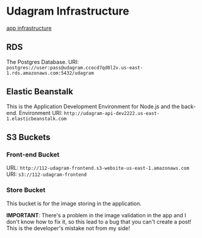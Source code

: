 # Udagram Infrastructure

[app infrastructure](./app-infrastructure.png)

## RDS

The Postgres Database. URI: `postgres://user:pass@udagram.ccocd7qd0l2v.us-east-1.rds.amazonaws.com:5432/udagram`

## Elastic Beanstalk

This is the Application Development Environment for Node.js and the back-end.
Environment URI: `http://udagram-api-dev2222.us-east-1.elasticbeanstalk.com`

## S3 Buckets

### Front-end Bucket

URL: `http://112-udagram-frontend.s3-website-us-east-1.amazonaws.com`
URI: `s3://112-udagram-frontend`

### Store Bucket

This bucket is for the image storing in the application.

__IMPORTANT__: There's a problem in the image validation in the app and I don't know how to fix it, so this lead to a bug that you can't create a post! This is the developer's mistake not from my side!
